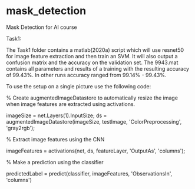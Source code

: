 # mask_detection
Mask Detection for AI course

Task1:

The Task1 folder contains a matlab(2020a) script which will use resnet50 for image feature extraction and then train an SVM. It will also output a confusion matrix and the accuracy on the validation set. The 9943.mat contains all parameters and results of a training with the resulting accuracy of 99.43%. In other runs accuracy ranged from 99.14% - 99.43%.

To use the setup on a single picture use the following code:

% Create augmentedImageDatastore to automatically resize the image when image features are extracted using activations.

imageSize = net.Layers(1).InputSize;
ds = augmentedImageDatastore(imageSize, testImage, 'ColorPreprocessing', 'gray2rgb');

% Extract image features using the CNN

imageFeatures = activations(net, ds, featureLayer, 'OutputAs', 'columns');


% Make a prediction using the classifier

predictedLabel = predict(classifier, imageFeatures, 'ObservationsIn', 'columns')
